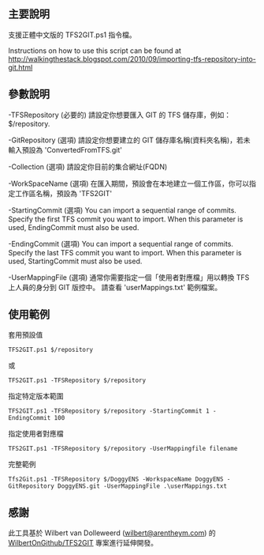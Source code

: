 
主要說明
--------

支援正體中文版的 TFS2GIT.ps1 指令檔。

Instructions on how to use this script can be found at 
http://walkingthestack.blogspot.com/2010/09/importing-tfs-repository-into-git.html

參數說明
--------

-TFSRepository (必要的)
請設定你想要匯入 GIT 的 TFS 儲存庫，例如：$/repository. 

-GitRepository (選項)
請設定你想要建立的 GIT 儲存庫名稱(資料夾名稱)，若未輸入預設為 'ConvertedFromTFS.git'

-Collection (選項)
請設定你目前的集合網址(FQDN)

-WorkSpaceName (選項)
在匯入期間，預設會在本地建立一個工作區，你可以指定工作區名稱，預設為 'TFS2GIT'

-StartingCommit (選項)
You can import a sequential range of commits. Specify the first TFS commit you want to import.
When this parameter is used, EndingCommit must also be used.

-EndingCommit (選項)
You can import a sequential range of commits. Specify the last TFS commit you want to import.
When this parameter is used, StartingCommit must also be used.

-UserMappingFile (選項)
通常你需要指定一個「使用者對應檔」用以轉換 TFS 上人員的身分到 GIT 版控中。
請查看 'userMappings.txt' 範例檔案。


使用範例
--------

套用預設值

	TFS2GIT.ps1 $/repository

或

	TFS2GIT.ps1 -TFSRepository $/repository

指定特定版本範圍

	TFS2GIT.ps1 -TFSRepository $/repository -StartingCommit 1 -EndingCommit 100

指定使用者對應檔

	TFS2GIT.ps1 -TFSRepository $/repository -UserMappingfile filename

完整範例

	Tfs2Git.ps1 -TFSRepository $/DoggyENS -WorkspaceName DoggyENS -GitRepository DoggyENS.git -UserMappingFile .\userMappings.txt

感謝
----

此工具基於 Wilbert van Dolleweerd (wilbert@arentheym.com) 的 [WilbertOnGithub/TFS2GIT](https://github.com/WilbertOnGithub/TFS2GIT) 專案進行延伸開發。